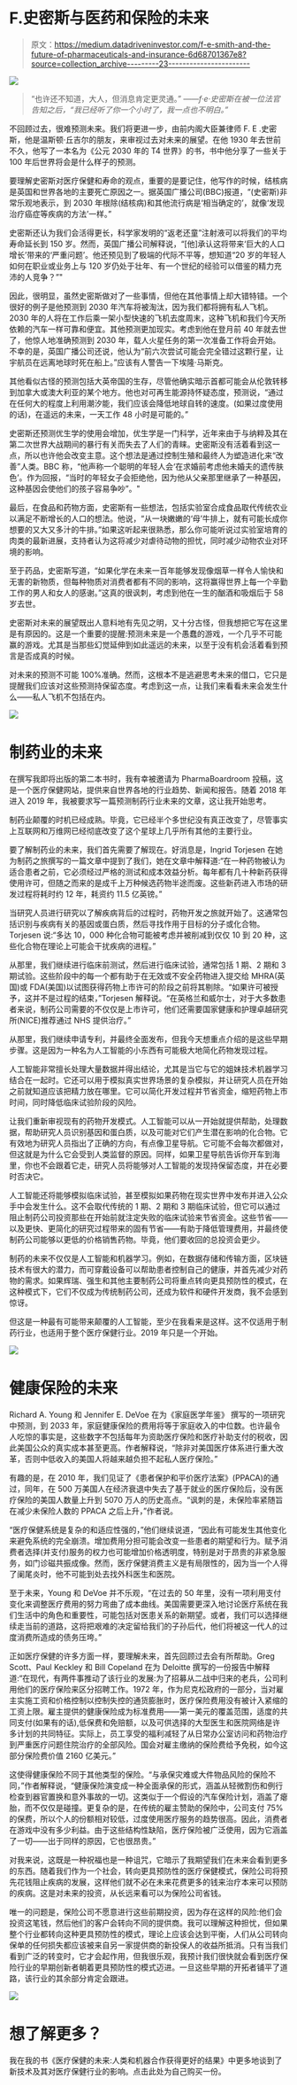 # F.史密斯与医药和保险的未来

> 原文：<https://medium.datadriveninvestor.com/f-e-smith-and-the-future-of-pharmaceuticals-and-insurance-6d68701367e8?source=collection_archive---------23----------------------->

[![](img/140ef82f13dfa695d5f70b940addc251.png)](http://www.track.datadriveninvestor.com/1B9E)

> “也许还不知道，大人，但消息肯定更灵通。” *——f·e·史密斯在被一位法官告知之后，“我已经听了你一个小时了，我一点也不明白。”*

不回顾过去，很难预测未来。我们将更进一步，由前内阁大臣兼律师 F. E .史密斯，他是温斯顿·丘吉尔的朋友，来审视过去对未来的展望。在他 1930 年去世前不久，他写了一本名为《公元 2030 年的 T4 世界》的书，书中他分享了一些关于 100 年后世界将会是什么样子的预测。

要理解史密斯对医疗保健和寿命的观点，重要的是要记住，他写作的时候，结核病是英国和世界各地的主要死亡原因之一。据英国广播公司(BBC)报道，“(史密斯)非常乐观地表示，到 2030 年根除(结核病)和其他流行病是‘相当确定的’，就像‘发现治疗癌症等疾病的方法’一样。”

史密斯还认为我们会活得更长，科学家发明的“返老还童”注射液可以将我们的平均寿命延长到 150 岁。然而，英国广播公司解释说，“[他]承认这将带来‘巨大的人口增长’带来的‘严重问题’。他还预见到了极端的代际不平等，想知道“20 岁的年轻人如何在职业或业务上与 120 岁仍处于壮年、有一个世纪的经验可以借鉴的精力充沛的人竞争？”"

因此，很明显，虽然史密斯做对了一些事情，但他在其他事情上却大错特错。一个很好的例子是他预测到 2030 年汽车将被淘汰，因为我们都将拥有私人飞机。2030 年的人将在工作后乘一架小型快速的飞机去度周末，这种飞机和我们今天所依赖的汽车一样可靠和便宜。其他预测更加现实。考虑到他在登月前 40 年就去世了，他惊人地准确预测到 2030 年，载人火星任务的第一次准备工作将会开始。不幸的是，英国广播公司还说，他认为“前六次尝试可能会完全错过这颗行星，让宇航员在远离地球时死在船上。”应该有人警告一下埃隆·马斯克。

其他看似古怪的预测包括大英帝国的生存，尽管他确实暗示首都可能会从伦敦转移到加拿大或澳大利亚的某个地方。他也对可再生能源持怀疑态度，预测说，“通过在任何大的程度上利用潮汐能，我们应该会降低地球自转的速度。(如果过度使用的话)，在遥远的未来，一天工作 48 小时是可能的。”

史密斯还预测优生学的使用会增加，优生学是一门科学，近年来由于与纳粹及其在第二次世界大战期间的暴行有关而失去了人们的青睐。史密斯没有活着看到这一点，所以也许他会改变主意。这个想法是通过控制生殖和最终人为塑造进化来“改善”人类。BBC 称，“他声称一个聪明的年轻人会‘在求婚前考虑他未婚夫的遗传肤色’。作为回报，“当时的年轻女子会拒绝他，因为他从父亲那里继承了一种基因，这种基因会使他们的孩子容易争吵”。"

最后，在食品和药物方面，史密斯有一些想法，包括实验室合成食品取代传统农业以满足不断增长的人口的想法。他说，“从一块嫩嫩的‘母’牛排上，就有可能长成你想要的又大又多汁的牛排。”如果这听起来很熟悉，那么你可能听说过实验室培育的肉类的最新进展，支持者认为这将减少对虐待动物的担忧，同时减少动物农业对环境的影响。

至于药品，史密斯写道，“如果化学在未来一百年能够发现像烟草一样令人愉快和无害的新物质，但每种物质对消费者都有不同的影响，这将赢得世界上每一个辛勤工作的男人和女人的感谢。”这真的很讽刺，考虑到他在一生的酗酒和吸烟后于 58 岁去世。

史密斯对未来的展望既出人意料地有先见之明，又十分古怪，但我想把它写在这里是有原因的。这是一个重要的提醒:预测未来是一个愚蠢的游戏，一个几乎不可能赢的游戏。尤其是当那些幻觉延伸到如此遥远的未来，以至于没有机会活着看到预言是否成真的时候。

对未来的预测不可能 100%准确。然而，这根本不是逃避思考未来的借口，它只是提醒我们应该对这些预测持保留态度。考虑到这一点，让我们来看看未来会发生什么——私人飞机不包括在内。

![](img/debea328f4744c31629bc724111ce9be.png)

# 制药业的未来

在撰写我即将出版的第二本书时，我有幸被邀请为 PharmaBoardroom 投稿，这是一个医疗保健网站，提供来自世界各地的行业趋势、新闻和报告。随着 2018 年进入 2019 年，我被要求写一篇预测制药行业未来的文章，这让我开始思考。

制药业颠覆的时机已经成熟。毕竟，它已经半个多世纪没有真正改变了，尽管事实上互联网和万维网已经彻底改变了这个星球上几乎所有其他的主要行业。

要了解制药业的未来，我们首先需要了解现在。好消息是，Ingrid Torjesen 在她为制药之旅撰写的一篇文章中提到了我们，她在文章中解释道:“在一种药物被认为适合患者之前，它必须经过严格的测试和成本效益分析。每年都有几十种新药获得使用许可，但随之而来的是成千上万种候选药物半途而废。这些新药进入市场的研发过程将耗时约 12 年，耗资约 11.5 亿英镑。”

当研究人员进行研究以了解疾病背后的过程时，药物开发之旅就开始了。这通常包括识别与疾病有关的基因或蛋白质，然后寻找作用于目标的分子或化合物。Torjesen 说:“多达 10，000 种化合物可能被考虑并被削减到仅仅 10 到 20 种，这些化合物在理论上可能会干扰疾病的进程。”

从那里，我们继续进行临床前测试，然后进行临床试验，通常包括 1 期、2 期和 3 期试验。这些阶段中的每一个都有助于在无效或不安全药物进入提交给 MHRA(英国)或 FDA(美国)以试图获得药物上市许可的阶段之前将其剔除。“如果许可被授予，这并不是过程的结束，”Torjesen 解释说。“在英格兰和威尔士，对于大多数患者来说，制药公司需要的不仅仅是上市许可，他们还需要国家健康和护理卓越研究所(NICE)推荐通过 NHS 提供治疗。”

从那里，我们继续申请专利，并最终全面发布，但我今天想重点介绍的是这些早期步骤。这是因为一种名为人工智能的小东西有可能极大地简化药物发现过程。

人工智能非常擅长处理大量数据并得出结论，尤其是当它与它的姐妹技术机器学习结合在一起时。它还可以用于模拟真实世界场景的复杂模拟，并让研究人员在开始之前就知道应该把精力放在哪里。它可以简化开发过程并节省资金，缩短药物上市时间，同时降低临床试验阶段的风险。

让我们重新审视现有的药物开发模式。人工智能可以从一开始就提供帮助，处理数据，帮助研究人员识别基因和蛋白质，以及可能对它们产生潜在影响的化合物。它有效地为研究人员指出了正确的方向，有点像卫星导航。它可能不会每次都做对，但这就是为什么它会受到人类监督的原因。同样，如果卫星导航告诉你开车到海里，你也不会跟着它走，研究人员将能够对人工智能的发现持保留态度，并在必要时否决它。

人工智能还将能够模拟临床试验，甚至模拟如果药物在现实世界中发布并进入公众手中会发生什么。这不会取代传统的 1 期、2 期和 3 期临床试验，但它可以通过阻止制药公司投资那些在开始前就注定失败的临床试验来节省资金。这些节省——以及更快、更简化的研究过程带来的固有节省——有助于降低管理费用，并最终使制药公司能够以更低的价格销售药物。毕竟，他们要收回的总投资会更少。

制药的未来不仅仅是人工智能和机器学习。例如，在数据存储和传输方面，区块链技术有很大的潜力，而可穿戴设备可以帮助患者控制自己的健康，并首先减少对药物的需求。如果辉瑞、强生和其他主要制药公司将重点转向更具预防性的模式，在这种模式下，它们不仅成为传统制药公司，还成为软件和硬件开发商，我不会感到惊讶。

但这是一种最有可能带来颠覆的人工智能，至少在我看来是这样。这不仅适用于制药行业，也适用于整个医疗保健行业。2019 年只是一个开始。

![](img/c492f0857cf47fd4733ad3002f573592.png)

# 健康保险的未来

Richard A. Young 和 Jennifer E. DeVoe 在为《家庭医学年鉴》 撰写的一项研究中预测，到 2033 年，家庭健康保险的费用将等于家庭收入的中位数。也许最令人吃惊的事实是，这些数字不包括每年为资助医疗保险和医疗补助支付的税收，因此美国公众的真实成本甚至更高。作者解释说，“除非对美国医疗体系进行重大改革，否则中低收入的美国人将越来越负担不起私人医疗保险。”

有趣的是，在 2010 年，我们见证了《患者保护和平价医疗法案》(PPACA)的通过，同年，在 500 万美国人在经济衰退中失去了基于就业的医疗保险后，没有医疗保险的美国人数量上升到 5070 万人的历史高点。“讽刺的是，未保险率紧随旨在减少未保险人数的 PPACA 之后上升，”作者说。

“医疗保健系统是复杂的和适应性强的，”他们继续说道，“因此有可能发生其他变化来避免系统的完全崩溃。增加费用分担可能会改变一些患者的期望和行为。赋予消费者选择(并支付)服务的权力也可能增加价格透明度，特别是对于昂贵的非紧急服务，如门诊磁共振成像。然而，医疗保健消费主义是有局限性的，因为当一个人得了阑尾炎时，他不可能到处去找外科医生和医院。

至于未来，Young 和 DeVoe 并不乐观，“在过去的 50 年里，没有一项利用支付变化来调整医疗费用的努力弯曲了成本曲线。美国需要更深入地讨论医疗系统在我们生活中的角色和重要性，可能包括对医患关系的新期望。或者，我们可以选择继续走当前的道路，这将把艰难的决定留给我们的子孙后代，他们将被这一代人的过度消费所造成的债务压垮。”

正如医疗保健的许多方面一样，要理解未来，首先回顾过去会有所帮助。Greg Scott、Paul Keckley 和 Bill Copeland 在为 Deloitte 撰写的一份报告中解释道:“在现代，有两件事推动了该行业的发展:为了招募从二战中归来的老兵，公司利用他们的医疗保险来区分招聘工作。1972 年，作为尼克松政府的一部分，当对雇主实施工资和价格控制以控制失控的通货膨胀时，医疗保险费用没有被计入紧缩的工资上限。雇主提供的健康保险成为标准费用——第一美元的覆盖范围，适度的共同支付(如果有的话),低保费和免赔额，以及可供选择的大型医生和医院网络是许多计划的共同特征。实际上，员工享受的福利减轻了从日常办公室访问和药物治疗到严重医疗问题住院治疗的全部风险。国会对雇主缴纳的保险费给予免税，如今这部分保险费价值 2160 亿美元。”

这使得健康保险不同于其他类型的保险。“与承保灾难或大件物品风险的保险不同，”作者解释说，“健康保险演变成一种全面承保的形式，涵盖从轻微割伤和例行检查到器官置换和意外事故的一切。这类似于一个假设的汽车保险计划，涵盖了瘪胎，而不仅仅是碰撞。更复杂的是，在传统的雇主赞助的保险中，公司支付 75%的保费，所以个人的份额相对较低，过度使用医疗服务的趋势很高。因此，消费者在游戏中没有多少利益。由于这些结构性缺陷，医疗保险被广泛使用，因为它涵盖了一切——出于同样的原因，它也很昂贵。”

对我来说，这既是一种祝福也是一种诅咒，它暗示了我期望我们在未来会看到更多的东西。随着我们作为一个社会，转向更具预防性的医疗保健模式，保险公司将预先花钱阻止疾病的发展，这样他们就不必在未来花费更多的钱来治疗本来可以预防的疾病。这是对未来的投资，从长远来看可以为保险公司省钱。

唯一的问题是，保险公司不愿意进行这些前期投资，因为存在这样的风险:他们会投资这笔钱，然后他们的客户会转向不同的提供商。我可以理解这种担忧，但如果整个行业都转向这种更具预防性的模式，理论上应该会达到平衡，人们从公司转向保单的任何损失都应该被来自另一家提供商的新投保人的收益所抵消。只有当我们看到广泛的转变时，它才会起作用，但我很乐观，我预计我们很快就会看到医疗保险行业的早期创新者朝着更具预防性的模式迈进。一旦这些早期的开拓者铺平了道路，该行业的其余部分肯定会跟进。

![](img/7237fe05cd485f2a59c53afb3d53c78f.png)

# 想了解更多？

我在我的书《医疗保健的未来:人类和机器合作获得更好的结果》中更多地谈到了新技术及其对医疗保健行业的影响。点击此处为自己购买一份。
